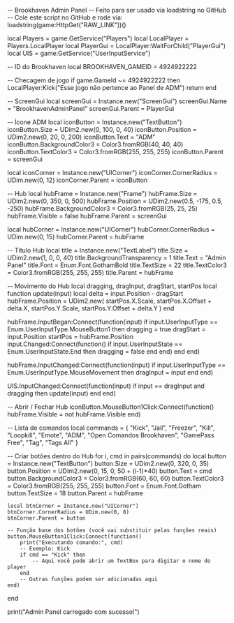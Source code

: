 -- Brookhaven Admin Panel
-- Feito para ser usado via loadstring no GitHub
-- Cole este script no GitHub e rode via: loadstring(game:HttpGet("RAW_LINK"))()

local Players = game:GetService("Players")
local LocalPlayer = Players.LocalPlayer
local PlayerGui = LocalPlayer:WaitForChild("PlayerGui")
local UIS = game:GetService("UserInputService")

-- ID do Brookhaven
local BROOKHAVEN_GAMEID = 4924922222

-- Checagem de jogo
if game.GameId ~= 4924922222 then
    LocalPlayer:Kick("Esse jogo não pertence ao Panel de ADM")
    return
end

-- ScreenGui
local screenGui = Instance.new("ScreenGui")
screenGui.Name = "BrookhavenAdminPanel"
screenGui.Parent = PlayerGui

-- Ícone ADM
local iconButton = Instance.new("TextButton")
iconButton.Size = UDim2.new(0, 100, 0, 40)
iconButton.Position = UDim2.new(0, 20, 0, 200)
iconButton.Text = "ADM"
iconButton.BackgroundColor3 = Color3.fromRGB(40, 40, 40)
iconButton.TextColor3 = Color3.fromRGB(255, 255, 255)
iconButton.Parent = screenGui

local iconCorner = Instance.new("UICorner")
iconCorner.CornerRadius = UDim.new(0, 12)
iconCorner.Parent = iconButton

-- Hub
local hubFrame = Instance.new("Frame")
hubFrame.Size = UDim2.new(0, 350, 0, 500)
hubFrame.Position = UDim2.new(0.5, -175, 0.5, -250)
hubFrame.BackgroundColor3 = Color3.fromRGB(25, 25, 25)
hubFrame.Visible = false
hubFrame.Parent = screenGui

local hubCorner = Instance.new("UICorner")
hubCorner.CornerRadius = UDim.new(0, 15)
hubCorner.Parent = hubFrame

-- Título Hub
local title = Instance.new("TextLabel")
title.Size = UDim2.new(1, 0, 0, 40)
title.BackgroundTransparency = 1
title.Text = "Admin Panel"
title.Font = Enum.Font.GothamBold
title.TextSize = 22
title.TextColor3 = Color3.fromRGB(255, 255, 255)
title.Parent = hubFrame

-- Movimento do Hub
local dragging, dragInput, dragStart, startPos
local function update(input)
    local delta = input.Position - dragStart
    hubFrame.Position = UDim2.new(
        startPos.X.Scale,
        startPos.X.Offset + delta.X,
        startPos.Y.Scale,
        startPos.Y.Offset + delta.Y
    )
end

hubFrame.InputBegan:Connect(function(input)
    if input.UserInputType == Enum.UserInputType.MouseButton1 then
        dragging = true
        dragStart = input.Position
        startPos = hubFrame.Position
        input.Changed:Connect(function()
            if input.UserInputState == Enum.UserInputState.End then
                dragging = false
            end
        end)
    end
end)

hubFrame.InputChanged:Connect(function(input)
    if input.UserInputType == Enum.UserInputType.MouseMovement then
        dragInput = input
    end
end)

UIS.InputChanged:Connect(function(input)
    if input == dragInput and dragging then
        update(input)
    end
end)

-- Abrir / Fechar Hub
iconButton.MouseButton1Click:Connect(function()
    hubFrame.Visible = not hubFrame.Visible
end)

-- Lista de comandos
local commands = {
    "Kick", "Jail", "Freezer", "Kill", "Loopkill",
    "Emote", "ADM", "Open Comandos Brookhaven",
    "GamePass Free", "Tag", "Tags All"
}

-- Criar botões dentro do Hub
for i, cmd in pairs(commands) do
    local button = Instance.new("TextButton")
    button.Size = UDim2.new(0, 320, 0, 35)
    button.Position = UDim2.new(0, 15, 0, 50 + (i-1)*40)
    button.Text = cmd
    button.BackgroundColor3 = Color3.fromRGB(60, 60, 60)
    button.TextColor3 = Color3.fromRGB(255, 255, 255)
    button.Font = Enum.Font.Gotham
    button.TextSize = 18
    button.Parent = hubFrame

    local btnCorner = Instance.new("UICorner")
    btnCorner.CornerRadius = UDim.new(0, 8)
    btnCorner.Parent = button

    -- Função base dos botões (você vai substituir pelas funções reais)
    button.MouseButton1Click:Connect(function()
        print("Executando comando:", cmd)
        -- Exemplo: Kick
        if cmd == "Kick" then
            -- Aqui você pode abrir um TextBox para digitar o nome do player
        end
        -- Outras funções podem ser adicionadas aqui
    end)
end

print("Admin Panel carregado com sucesso!")
